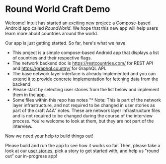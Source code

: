 # Round World Craft Demo

Welcome! Intuit has started an exciting new project: a Compose-based Android app called *RoundWorld*. We hope that this new app will help users learn more about countries around the world.

Our app is just getting started. So far, here's what we have:

- This project is a simple compose-based Android app that displays a list of countries and their respective flags.
- The network backend doc is https://restcountries.com/ for REST API and https://graphql.country/ for GraphQL API.
- The base network layer interface is already implemented and you can extend it to provide concrete implementation for fetching data from the backend
- Please start by selecting user stories from the list below and implement them in the app.
- Some files within this repo has notes "* Note: This is part of the network layer infrastructure, and not required to be changed
  in user stories as part of the craft A4A" notes. These are network layer infrastructure files and is not required to be changed during the course
  of the interview process. You're welcome to look at them, but they are not part of the interview.

Now we need your help to build things out!

Please build and run the app to see how it works so far. Then, please take a look at our [user stories](./UserStories.md), pick a story to get started with, and help us "round out" our in-progress app!
